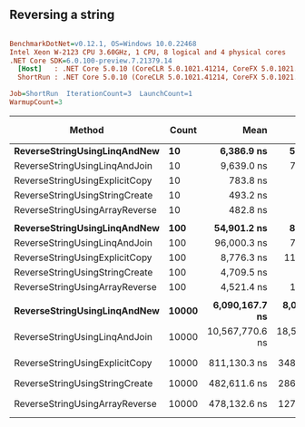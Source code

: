 ## Reversing a string

``` ini

BenchmarkDotNet=v0.12.1, OS=Windows 10.0.22468
Intel Xeon W-2123 CPU 3.60GHz, 1 CPU, 8 logical and 4 physical cores
.NET Core SDK=6.0.100-preview.7.21379.14
  [Host]   : .NET Core 5.0.10 (CoreCLR 5.0.1021.41214, CoreFX 5.0.1021.41214), X64 RyuJIT
  ShortRun : .NET Core 5.0.10 (CoreCLR 5.0.1021.41214, CoreFX 5.0.1021.41214), X64 RyuJIT

Job=ShortRun  IterationCount=3  LaunchCount=1  
WarmupCount=3  

```
|                         Method | Count |            Mean |            Error |          StdDev | Ratio | RatioSD |     Gen 0 | Gen 1 | Gen 2 |  Allocated |
|------------------------------- |------ |----------------:|-----------------:|----------------:|------:|--------:|----------:|------:|------:|-----------:|
|   **ReverseStringUsingLinqAndNew** |    **10** |      **6,386.9 ns** |      **5,027.21 ns** |       **275.56 ns** |  **1.00** |    **0.00** |    **1.3504** |     **-** |     **-** |     **5840 B** |
|  ReverseStringUsingLinqAndJoin |    10 |      9,639.0 ns |      7,160.15 ns |       392.47 ns |  1.51 |    0.05 |    3.2501 |     - |     - |    14080 B |
| ReverseStringUsingExplicitCopy |    10 |        783.8 ns |         32.42 ns |         1.78 ns |  0.12 |    0.00 |    0.4444 |     - |     - |     1920 B |
| ReverseStringUsingStringCreate |    10 |        493.2 ns |        223.38 ns |        12.24 ns |  0.08 |    0.00 |    0.2222 |     - |     - |      960 B |
| ReverseStringUsingArrayReverse |    10 |        482.8 ns |        255.46 ns |        14.00 ns |  0.08 |    0.00 |    0.4444 |     - |     - |     1920 B |
|                                |       |                 |                  |                 |       |         |           |       |       |            |
|   **ReverseStringUsingLinqAndNew** |   **100** |     **54,901.2 ns** |      **8,562.16 ns** |       **469.32 ns** |  **1.00** |    **0.00** |   **13.4888** |     **-** |     **-** |    **58400 B** |
|  ReverseStringUsingLinqAndJoin |   100 |     96,000.3 ns |      7,946.88 ns |       435.60 ns |  1.75 |    0.02 |   32.5928 |     - |     - |   140800 B |
| ReverseStringUsingExplicitCopy |   100 |      8,776.3 ns |     11,006.46 ns |       603.30 ns |  0.16 |    0.01 |    4.4403 |     - |     - |    19200 B |
| ReverseStringUsingStringCreate |   100 |      4,709.5 ns |        544.62 ns |        29.85 ns |  0.09 |    0.00 |    2.2202 |     - |     - |     9600 B |
| ReverseStringUsingArrayReverse |   100 |      4,521.4 ns |      1,572.83 ns |        86.21 ns |  0.08 |    0.00 |    4.4479 |     - |     - |    19200 B |
|                                |       |                 |                  |                 |       |         |           |       |       |            |
|   **ReverseStringUsingLinqAndNew** | **10000** |  **6,090,167.7 ns** |  **8,079,670.92 ns** |   **442,874.03 ns** |  **1.00** |    **0.00** | **1351.5625** |     **-** |     **-** |  **5840000 B** |
|  ReverseStringUsingLinqAndJoin | 10000 | 10,567,770.6 ns | 18,510,653.58 ns | 1,014,631.38 ns |  1.73 |    0.09 | 3250.0000 |     - |     - | 14080000 B |
| ReverseStringUsingExplicitCopy | 10000 |    811,130.3 ns |    348,900.63 ns |    19,124.42 ns |  0.13 |    0.01 |  444.3359 |     - |     - |  1920000 B |
| ReverseStringUsingStringCreate | 10000 |    482,611.6 ns |    286,277.55 ns |    15,691.84 ns |  0.08 |    0.00 |  221.6797 |     - |     - |   960000 B |
| ReverseStringUsingArrayReverse | 10000 |    478,132.6 ns |    127,185.94 ns |     6,971.49 ns |  0.08 |    0.01 |  444.8242 |     - |     - |  1920000 B |
